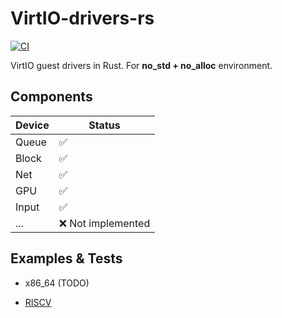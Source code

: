 # VirtIO-drivers-rs

[![CI](https://github.com/rcore-os/virtio-drivers/workflows/CI/badge.svg?branch=master)](https://github.com/rcore-os/virtio-drivers/actions)

VirtIO guest drivers in Rust. For **no_std + no_alloc** environment.

## Components

| Device | Status            |
| ------ | ----------------- |
| Queue  | ✅                 |
| Block  | ✅                 |
| Net    | ✅                 |
| GPU    | ✅                 |
| Input  | ✅                 |
| ...    | ❌ Not implemented |

## Examples & Tests

* x86_64 (TODO)

* [RISCV](./examples/riscv)

